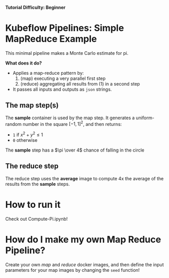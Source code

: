 **Tutorial Difficulty: Beginner**

# Kubeflow Pipelines: Simple MapReduce Example

This minimal pipeline makes a Monte Carlo estimate for pi.

**What does it do?**

- Applies a map-reduce pattern by:
	1. (map) executing a very parallel first step
	2. (reduce) aggregating all results from (1) in a second step
- It passes all inputs and outputs as `json` strings.

## The map step(s)

The **sample** container is used by the map step.  It generates a uniform-random number in the square $[-1,1]^2$, and then returns:
* `1` if $x^2 + y^2 \leq 1$
* `0` otherwise

The **sample** step has a $\pi \over 4$ chance of falling in the circle

## The reduce step

The reduce step uses the **average** image to compute 4x the average of the results from the **sample** steps.  

# How to run it

Check out Compute-Pi.ipynb!

# How do I make my own Map Reduce Pipeline?

Create your own *map* and *reduce* docker images, and then define the input
parameters for your map images by changing the `seed` function!
